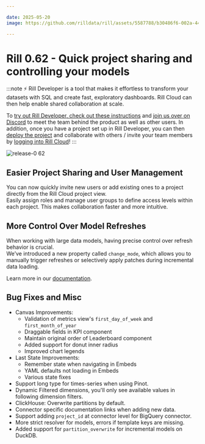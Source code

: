 ```yaml
---

date: 2025-05-20
image: https://github.com/rilldata/rill/assets/5587788/b30486f6-002a-445d-8a1b-955b6ec0066d

---
```


# Rill 0.62 - Quick project sharing and controlling your models

:::note
⚡ Rill Developer is a tool that makes it effortless to transform your datasets with SQL and create fast, exploratory dashboards. Rill Cloud can then help enable shared collaboration at scale.

To [try out Rill Developer, check out these instructions](/home/install) and [join us over on Discord](https://bit.ly/3bbcSl9) to meet the team behind the product as well as other users. In addition, once you have a project set up in Rill Developer, you can then [deploy the project](/deploy/deploy-dashboard) and collaborate with others / invite your team members by [logging into Rill Cloud](https://ui.rilldata.com)!
:::

![release-0 62](<https://cdn.rilldata.com/docs/release-notes/release-062.gif>)

## Easier Project Sharing and User Management

You can now quickly invite new users or add existing ones to a project directly from the Rill Cloud project view.  
Easily assign roles and manage user groups to define access levels within each project. This makes collaboration faster and more intuitive.

## More Control Over Model Refreshes

When working with large data models, having precise control over refresh behavior is crucial.  
We’ve introduced a new property called `change_mode`, which allows you to manually trigger refreshes or selectively apply patches during incremental data loading.

Learn more in our [documentation](https://docs.rilldata.com/build/advanced-models/incremental-models#model-change-modes).


## Bug Fixes and Misc
- Canvas Improvements:
  - Validation of metrics view's `first_day_of_week` and `first_month_of_year`
  - Draggable fields in KPI component
  - Maintain original order of Leaderboard component
  - Added support for donut inner radius
  - Improved chart legends 
- Last State Improvements:
  - Remember state when navigating in Embeds
  - YAML defaults not loading in Embeds
  - Various state fixes
- Support long type for times-series when using Pinot.
- Dynamic Filtered dimensions, you'll only see available values in following dimension filters.
- ClickHouse: Overwrite partitions by default.
- Connector specific documentation links when adding new data.
- Support adding `project_id` at connector level for BigQuery connector.
- More strict resolver for models, errors if template keys are missing.
- Added support for `partition_overwrite` for incremental models on DuckDB.